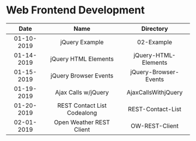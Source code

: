 # Web Frontend Development

| Date | Name | Directory |
|:----:|:----:|:---------:|
| 01-10-2019 | jQuery Example | 02-Example |
| 01-14-2019 | jQuery HTML Elements | jQuery-HTML-Elements |
| 01-15-2019 | jQuery Browser Events | jQuery-Browser-Events |
| 01-19-2019 | Ajax Calls w/jQuery | AjaxCallsWithjQuery |
| 01-20-2019 | REST Contact List Codealong | REST-Contact-List |
| 02-01-2019 | Open Weather REST Client | OW-REST-Client |
